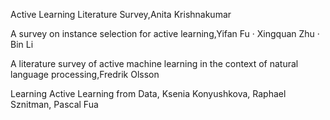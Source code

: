 Active Learning Literature Survey,Anita Krishnakumar

A survey on instance selection for active learning,Yifan Fu · Xingquan Zhu · Bin Li

A literature survey of active machine learning in the context of natural language processing,Fredrik Olsson

Learning Active Learning from Data, Ksenia Konyushkova, Raphael Sznitman, Pascal Fua
